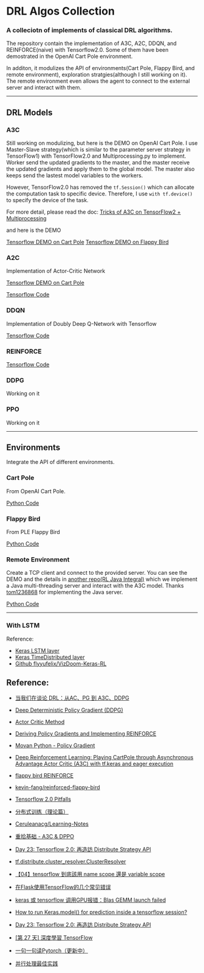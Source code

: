 # DRL Algos Collection

### A colleciotn of implements of classical DRL algorithms.

The repository contain the implementation of A3C, A2C, DDQN, and REINFORCE(naive) with Tensorflow2.0. Some of them have been demostrated in the OpenAI Cart Pole environment.

In additon, it modulizes the API of environments(Cart Pole, Flappy Bird, and remote environment), exploration stratgies(although I still working on it). The remote environment even allows the agent to connect to the external server and interact with them.

---

## DRL Models

### A3C

  Still working on modulizing, but here is the DEMO on OpenAI Cart Pole. I use  Master-Slave strategy(which is similar to the parameter server strategy in TensorFlow1) with TensorFlow2.0 and Multiprocessing.py to implement. Worker send the updated gradients to the master, and the master receive the updated gradients and apply them to the global model. The master also keeps send the lastest model variables to the workers.

  However, TensorFlow2.0 has removed the ```tf.Session()``` which can allocate the computation task to specific device. Therefore, I use ```with tf.device()``` to specify the device of the task.

  For more detail, please read the doc: [Tricks of A3C on TensorFlow2 + Multiprocessing](./docs/tricks_of_A3C_with_tf2.md)

  and here is the DEMO

  [Tensorflow DEMO on Cart Pole](./a3c-cartpole.py)
  [Tensorflow DEMO on Flappy Bird](./a3c-flappy.py)

### A2C
  
  Implementation of Actor-Critic Network

  [Tensorflow DEMO on Cart Pole](./cartPole-A2C.py)
  
  [Tensorflow Code](./models/A2C.py)

### DDQN
  
  Implementation of Doubly Deep Q-Network with Tensorflow

  [Tensorflow Code](./models/DDQN.py)

### REINFORCE
  
  [Tensorflow Code](./models/REINFORCE.py)
  
### DDPG
  
  Working on it

### PPO

  Working on it

---

## Environments

Integrate the API of different environments.

### Cart Pole

From OpenAI Cart Pole.

[Python Code](./envs/cartPole.py)

### Flappy Bird

From PLE Flappy Bird

[Python Code](./envs/flappyBird.py)

### Remote Environment

Create a TCP client and connect to the provided server. You can see the DEMO and the details in [another repo(RL Java Integral)](https://github.com/Neural-Storage/RL_Java_Integral) which we implement a Java multi-threading server and interact with the A3C model. Thanks 
[tom1236868](https://github.com/tom1236868) for implementing the Java server.

[Python Code](./envs/remote.py)

---

### With LSTM

Reference:
- [Keras LSTM layer](https://keras.io/api/layers/recurrent_layers/lstm/)
- [Keras TimeDistributed layer](https://keras.io/api/layers/recurrent_layers/time_distributed/)
- [Github flyyufelix/VizDoom-Keras-RL](https://github.com/flyyufelix/VizDoom-Keras-RL/blob/master/a2c_lstm.py)

## Reference: 

- [当我们在谈论 DRL：从AC、PG 到 A3C、DDPG](https://zhuanlan.zhihu.com/p/36506567)

- [Deep Deterministic Policy Gradient (DDPG)](https://keras.io/examples/rl/ddpg_pendulum/)
  
- [Actor Critic Method](https://keras.io/examples/rl/actor_critic_cartpole/)

- [Deriving Policy Gradients and Implementing REINFORCE](https://medium.com/@thechrisyoon/deriving-policy-gradients-and-implementing-reinforce-f887949bd63)

- [Movan Python - Policy Gradient](https://github.com/MorvanZhou/Reinforcement-learning-with-tensorflow/blob/master/contents/7_Policy_gradient_softmax/RL_brain.py)

- [Deep Reinforcement Learning: Playing CartPole through Asynchronous Advantage Actor Critic (A3C) with tf.keras and eager execution](https://blog.tensorflow.org/2018/07/deep-reinforcement-learning-keras-eager-execution.html)

- [flappy bird REINFORCE](https://github.com/GordonCai/project-deep-reinforcement-learning-with-policy-gradient/blob/master/Code/PG-Pong-Gordon-ANN-1.ipynb)
  
- [kevin-fang/reinforced-flappy-bird](https://github.com/kevin-fang/reinforced-flappy-bird/blob/master/tf_graph.py)
 
- [Tensorflow 2.0 Pitfalls](http://blog.ai.ovgu.de/posts/jens/2019/001_tf20_pitfalls/index.html)
- [分布式训练（理论篇）](https://zhuanlan.zhihu.com/p/129912419)
- [Ceruleanacg/Learning-Notes](https://github.com/Ceruleanacg/Learning-Notes)
- [重拾基础 - A3C & DPPO](https://zhuanlan.zhihu.com/p/38771094)
- [Day 23: Tensorflow 2.0: 再造訪 Distribute Strategy API](https://ithelp.ithome.com.tw/articles/10226066)
- [tf.distribute.cluster_resolver.ClusterResolver](https://www.tensorflow.org/api_docs/python/tf/distribute/cluster_resolver/ClusterResolver)
- [【04】tensorflow 到底該用 name scope 還是 variable scope](https://ithelp.ithome.com.tw/articles/10214789)
- [在Flask使用TensorFlow的几个常见错误](https://blog.csdn.net/qq_39564555/article/details/95475871)
- [keras 或 tensorflow 调用GPU报错：Blas GEMM launch failed](https://blog.csdn.net/Leo_Xu06/article/details/82023330)
- [How to run Keras.model() for prediction inside a tensorflow session?](https://stackoverflow.com/questions/50269901/how-to-run-keras-model-for-prediction-inside-a-tensorflow-session)
- [Day 23: Tensorflow 2.0: 再造訪 Distribute Strategy API](https://ithelp.ithome.com.tw/articles/10226066)
- [[第 27 天] 深度學習 TensorFlow](https://ithelp.ithome.com.tw/articles/10187702)
- [一句一句读Pytorch（更新中）](https://zhuanlan.zhihu.com/p/29916596)
- [并行处理最佳实践](https://pytorch.apachecn.org/docs/1.4/64.html)